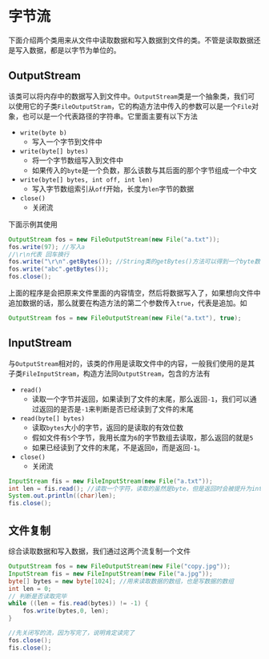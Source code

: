 # 字节流

下面介绍两个类用来从文件中读取数据和写入数据到文件的类。不管是读取数据还是写入数据，都是以字节为单位的。

## OutputStream

该类可以将内存中的数据写入到文件中。`OutputStream`类是一个抽象类，我们可以使用它的子类`FileOutputStram`，它的构造方法中传入的参数可以是一个`File`对象，也可以是一个代表路径的字符串。它里面主要有以下方法

- `write(byte b)`
  - 写入一个字节到文件中
- `write(byte[] bytes)`
  - 将一个字节数组写入到文件中
  - 如果传入的`byte`是一个负数，那么该数与其后面的那个字节组成一个中文
- `write(byte[] bytes, int off, int len)`
  - 写入字节数组索引从`off`开始，长度为`len`字节的数据
- `close()`
  - 关闭流

下面示例其使用

```java
OutputStream fos = new FileOutputStream(new File("a.txt"));
fos.write(97); //写入a
//\r\n代表 回车换行
fos.write("\r\n".getBytes()); //String类的getBytes()方法可以得到一个byte数组
fos.write("abc".getBytes());
fos.close();
```

上面的程序是会把原来文件里面的内容情空，然后将数据写入了，如果想向文件中追加数据的话，那么就要在构造方法的第二个参数传入`true`，代表是追加。如

```java
OutputStream fos = new FileOutputStream(new File("a.txt"), true);
```

## InputStream

与`OutputStream`相对的，该类的作用是读取文件中的内容，一般我们使用的是其子类`FileInputStream`，构造方法同`OutputStream`，包含的方法有

- `read()`
  - 读取一个字节并返回，如果读到了文件的末尾，那么返回`-1`，我们可以通过返回的是否是`-1`来判断是否已经读到了文件的末尾
- `read(byte[] bytes)`
  - 读取`bytes`大小的字节，返回的是读取的有效位数
  - 假如文件有`5`个字节，我用长度为`6`的字节数组去读取，那么返回的就是`5`
  - 如果已经读到了文件的末尾，不是返回`0`，而是返回`-1`。
- `close()`
  - 关闭流

```java
InputStream fis = new FileInputStream(new File("a.txt"));
int len = fis.read(); //读取一个字符，读取的虽然是byte，但是返回时会被提升为int，所以用用int接收
System.out.println((char)len);
fis.close();
```

## 文件复制

综合读取数据和写入数据，我们通过这两个流复制一个文件

```java
OutputStream fos = new FileOutputStream(new File("copy.jpg"));
InputStream fis = new FileInputStream(new File("a.jpg"));
byte[] bytes = new byte[1024]; //用来读取数据的数组，也是写数据的数组
int len = 0;
// 判断是否读取完毕
while ((len = fis.read(bytes)) != -1) {
    fos.write(bytes,0, len);
}

//先关闭写的流，因为写完了，说明肯定读完了
fos.close();
fis.close();
```

